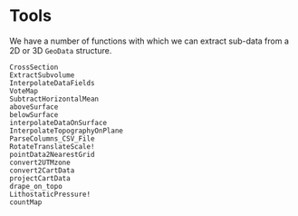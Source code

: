# Tools

We have a number of functions with which we can extract sub-data from a 2D or 3D `GeoData` structure.

```@docs
CrossSection
ExtractSubvolume
InterpolateDataFields
VoteMap
SubtractHorizontalMean
aboveSurface
belowSurface
interpolateDataOnSurface
InterpolateTopographyOnPlane
ParseColumns_CSV_File
RotateTranslateScale!
pointData2NearestGrid
convert2UTMzone
convert2CartData
projectCartData
drape_on_topo
LithostaticPressure!
countMap
```
